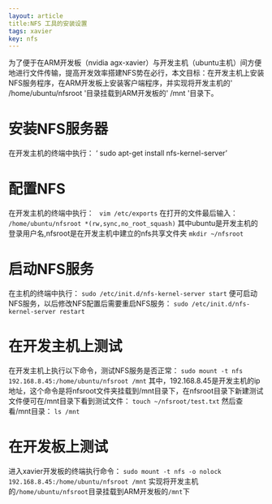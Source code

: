 ```yaml
---
layout: article
title:NFS 工具的安装设置 
tags: xavier
key: nfs
---
```

为了便于在ARM开发板（nvidia agx-xavier）与开发主机（ubuntu主机）间方便地进行文件传输，提高开发效率搭建NFS势在必行，本文目标：在开发主机上安装NFS服务程序，在ARM开发板上安装客户端程序，并实现将开发主机的' /home/ubuntu/nfsroot '目录挂载到ARM开发板的' /mnt '目录下。
# 安装NFS服务器
在开发主机的终端中执行：
‘ sudo apt-get install nfs-kernel-server’
# 配置NFS
在开发主机的终端中执行：
` vim /etc/exports`
在打开的文件最后输入：
` /home/ubuntu/nfsroot *(rw,sync,no_root_squash) `
其中ubuntu是开发主机的登录用户名,nfsroot是在开发主机中建立的nfs共享文件夹
` mkdir ~/nfsroot `
# 启动NFS服务
在主机的终端中执行：
` sudo /etc/init.d/nfs-kernel-server start `
便可启动NFS服务，以后修改NFS配置后需要重启NFS服务：
` sudo /etc/init.d/nfs-kernel-server restart `
# 在开发主机上测试
在开发主机上执行以下命令，测试NFS服务是否正常：
` sudo mount -t nfs 192.168.8.45:/home/ubuntu/nfsroot /mnt `
其中，192.168.8.45是开发主机的ip地址，这个命令是将nfsroot文件夹挂载到/mnt目录下，在nfsroot目录下新建测试文件便可在/mnt目录下看到测试文件：
` touch ~/nfsroot/test.txt `
然后查看/mnt目录：
` ls /mnt `
# 在开发板上测试
进入xavier开发板的终端执行命令：
` sudo mount -t nfs -o nolock 192.168.8.45:/home/ubuntu/nfsroot /mnt `
实现将开发主机的` /home/ubuntu/nfsroot `目录挂载到ARM开发板的` /mnt `下

